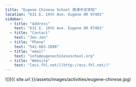 ```yaml
---
title: "Eugene Chinese School 雨津中文学校"
location: "631 E. 19th Ave. Eugene OR 97401"
sidebar:
  - title: "Address"
    text: "631 E. 19th Ave. Eugene OR 97401"
  - title: "Contact"
    text: "Jen-Jen"
  - title: "Phone"
    text: "541-683-2898"
  - title: "email"
    text: "info@eugenechineseschool.org"
  - title: "Website"
    text: "[ecs.fhl.net/](http://ecs.fhl.net/)"
---
```


![]({{ site.url }}/assets/images/activities/eugene-chinese.jpg)
